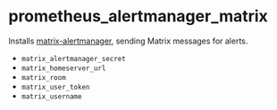 # prometheus_alertmanager_matrix

Installs [matrix-alertmanager](https://github.com/jaywink/matrix-alertmanager), sending Matrix messages for alerts.

- `matrix_alertmanager_secret`
- `matrix_homeserver_url`
- `matrix_room`
- `matrix_user_token`
- `matrix_username`